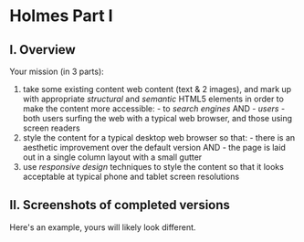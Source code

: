 # Holmes Part I

## I. Overview

Your mission (in 3 parts):
  1) take some existing content web content (text & 2 images), and mark up with appropriate *structural* and *semantic* HTML5 elements in order to make the content more accessible:
    - to *search engines* AND
    - *users* - both users surfing the web with a typical web browser, and those using screen readers
  1) style the content for a typical desktop web browser so that:
    - there is an aesthetic improvement over the default version AND 
    - the page is laid out in a single column layout with a small gutter
  1) use *responsive design* techniques to style the content so that it looks acceptable at typical phone and tablet screen resolutions
  
## II. Screenshots of completed versions

Here's an example, yours will likely look different.


